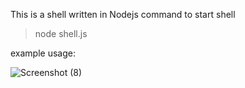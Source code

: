 This is a shell written in Nodejs
command to start shell
> node shell.js

example usage:

![Screenshot (8)](https://user-images.githubusercontent.com/119615629/205224453-d284ac9d-23ed-4f41-b17e-b3498a72a82c.png)

